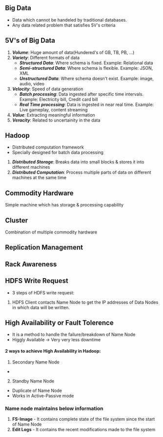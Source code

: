 
## Big Data

- Data which cannot be handeled by traditional databases.
- Any data related problem that satisfies 5V's criteria

## 5V's of Big Data

1. ***Volume***: Huge amount of data(Hundered's of GB, TB, PB, ...)
2. ***Variety***: Different formats of data
	- ***Structured Data***: Where schema is fixed. Example: Relational data  
	- ***Semi-structured Data***: Where schema is flexible. Example: JSON, XML  
	- ***Unstructured Data***: Where schema doesn't exist. Example: image, audio, video  
3. ***Velocity***: Speed of data generation
	- ***Batch processing***: Data ingested after specific time intervals. Example: Electricity bill, Credit card bill
	- ***Real Time processing***: Data is ingested in near real time. Example: Live gameplay, content streaming
4. ***Value***: Extracting meaningful information  
5. ***Veracity***: Related to uncertainity in the data

## Hadoop
- Distributed computation framework  
- Specially designed for batch data processing  

1. ***Distributed Storage***: Breaks data into small blocks & stores it into different machines  
2. ***Distributed Computation***: Process multiple parts of data on different machines at the same time

## Commodity Hardware
Simple machine which has storage & processing capability

## Cluster
Combination of multiple commodity hardware

## Replication Management

## Rack Awareness

## HDFS Write Request
- 3 steps of HDFS write request:
1. HDFS Client contacts Name Node to get the IP addresses of Data Nodes in which data will be written.

## High Availability or Fault Tolerence
- It is a method to handle the failure/breakdown of Name Node
- Higgly Available -> Very very less downtime

#### 2 ways to achieve High Availability in Hadoop:
1. Secondary Name Node
- 

2. Standby Name Node
- Duplicate of Name Node
- Works in Active-Passive mode

### Name node maintains below information
1. **FS-Image** - It contains complete state of the file system since the start of Name Node
2. **Edit Logs** - It contains the recent modifications made to the file system
